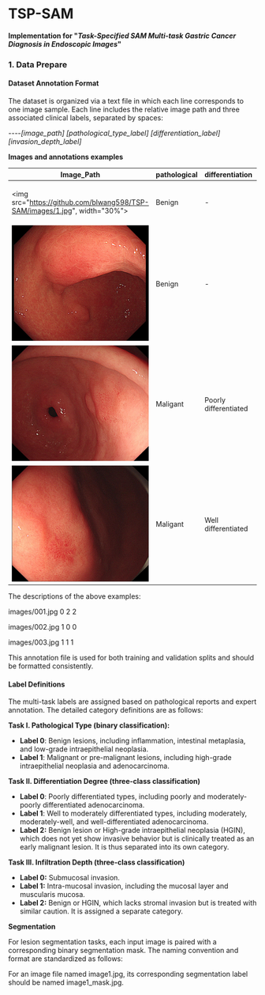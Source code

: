 # TSP-SAM

**Implementation for "*Task-Specified SAM Multi-task Gastric Cancer Diagnosis in Endoscopic Images*"**



### 1. Data Prepare

#### Dataset Annotation Format

The dataset is organized via a text file in which each line corresponds to one image sample. Each line includes the relative image path and three associated clinical labels, separated by spaces:

 ----_[image_path] [pathological_type_label] [differentiation_label] [invasion_depth_label]_

**Images and annotations examples**

| Image_Path                                                   | pathological | differentiation | infiltration | segmentation |
| ------------------------------------------------------------ | ------------ | --------------- | ------------ | ------------ |
| <img src="https://github.com/blwang598/TSP-SAM/images/1.jpg", width="30%"> |       Benign       |          -       |       -       |  ![image1_mask](./images/1_mask.jpg)            |
| ![image1](./images/1.jpg) |       Benign       |          -       |       -       |  ![image1_mask](./images/1_mask.jpg)            |
| ![image1](./images/2.jpg) |       Maligant     |         Poorly differentiated        |       Submucosal       |  ![image1_mask](./images/2_mask.jpg)            |
| ![image1](./images/3.jpg) |       Maligant       |         Well differentiated        |      Mucosal        |  ![image1_mask](./images/3_mask.jpg)            |


The descriptions of the above examples:

images/001.jpg 0 2 2

images/002.jpg 1 0 0

images/003.jpg 1 1 1

This annotation file is used for both training and validation splits and should be formatted consistently.

 

#### Label Definitions

The multi-task labels are assigned based on pathological reports and expert annotation. The detailed category definitions are as follows:

**Task I. Pathological Type (binary classification):**

- **Label 0**: Benign lesions, including inflammation, intestinal metaplasia, and low-grade intraepithelial neoplasia.
- **Label 1**: Malignant or pre-malignant lesions, including high-grade intraepithelial neoplasia and adenocarcinoma.

 

**Task II. Differentiation Degree (three-class classification)**

-  **Label 0**: Poorly differentiated types, including poorly and moderately-poorly differentiated adenocarcinoma.
-  **Label 1**: Well to moderately differentiated types, including moderately, moderately-well, and well-differentiated adenocarcinoma.
-  **Label 2:** Benign lesion or High-grade intraepithelial neoplasia (HGIN), which does not yet show invasive behavior but is clinically treated as an early malignant lesion. It is thus separated into its own category.

 

**Task III. Infiltration Depth (three-class classification)**

- **Label 0:** Submucosal invasion.
- **Label 1:** Intra-mucosal invasion, including the mucosal layer and muscularis mucosa.
- **Label 2:** Benign or HGIN, which lacks stromal invasion but is treated with similar caution. It is assigned a separate category.



**Segmentation**

For lesion segmentation tasks, each input image is paired with a corresponding binary segmentation mask. The naming convention and format are standardized as follows:

For an image file named image1.jpg, its corresponding segmentation label should be named image1_mask.jpg.
